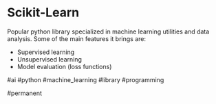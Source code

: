 # Scikit-Learn

Popular python library specialized in machine learning utilities and data analysis. Some of the main features it brings are:
- Supervised learning
- Unsupervised learning
- Model evaluation (loss functions)

#ai #python #machine_learning #library #programming

#permanent